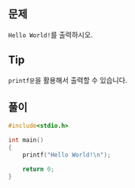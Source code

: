 ## 문제

`Hello World!`를 출력하시오.

## Tip

`printf문`을 활용해서 출력할 수 있습니다.

## 풀이
```c
#include<stdio.h>

int main()
{
	printf("Hello World!\n");

	return 0;
}
```